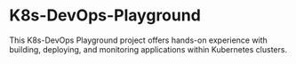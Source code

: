 # K8s-DevOps-Playground
This K8s-DevOps Playground project offers hands-on experience with building, deploying, and monitoring applications within Kubernetes clusters.
